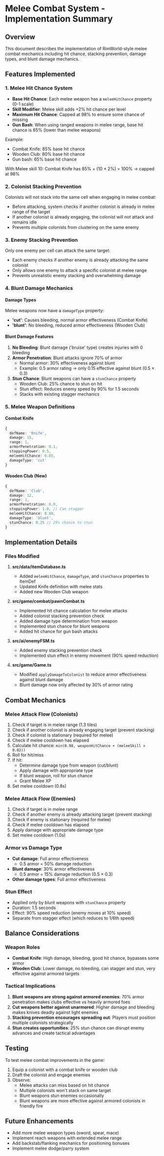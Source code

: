 # Melee Combat System - Implementation Summary

## Overview
This document describes the implementation of RimWorld-style melee combat mechanics including hit chance, stacking prevention, damage types, and blunt damage mechanics.

## Features Implemented

### 1. Melee Hit Chance System
- **Base Hit Chance**: Each melee weapon has a `meleeHitChance` property (0-1 scale)
- **Skill Modifier**: Melee skill adds +2% hit chance per level
- **Maximum Hit Chance**: Capped at 98% to ensure some chance of missing
- **Gun Bash**: When using ranged weapons in melee range, base hit chance is 65% (lower than melee weapons)

Example:
- Combat Knife: 85% base hit chance
- Wooden Club: 80% base hit chance
- Gun bash: 65% base hit chance

With Melee skill 10: Combat Knife has 85% + (10 × 2%) = 100% → capped at 98%

### 2. Colonist Stacking Prevention
Colonists will not stack into the same cell when engaging in melee combat:
- Before attacking, system checks if another colonist is already in melee range of the target
- If another colonist is already engaging, the colonist will not attack and remains idle
- Prevents multiple colonists from clustering on the same enemy

### 3. Enemy Stacking Prevention
Only one enemy per cell can attack the same target:
- Each enemy checks if another enemy is already attacking the same colonist
- Only allows one enemy to attack a specific colonist at melee range
- Prevents unrealistic enemy stacking and overwhelming damage

### 4. Blunt Damage Mechanics

#### Damage Types
Melee weapons now have a `damageType` property:
- **'cut'**: Causes bleeding, normal armor effectiveness (Combat Knife)
- **'blunt'**: No bleeding, reduced armor effectiveness (Wooden Club)

#### Blunt Damage Features
1. **No Bleeding**: Blunt damage ('bruise' type) creates injuries with 0 bleeding
2. **Armor Penetration**: Blunt attacks ignore 70% of armor
   - Normal armor: 30% effectiveness against blunt
   - Example: 0.5 armor rating → only 0.15 effective against blunt (0.5 × 0.3)
3. **Stun Chance**: Blunt weapons can have a `stunChance` property
   - Wooden Club: 25% chance to stun on hit
   - Stun effect: Reduces enemy speed by 90% for 1.5 seconds
   - Stacks with existing stagger mechanics

### 5. Melee Weapon Definitions

#### Combat Knife
```typescript
{
  defName: 'Knife',
  damage: 15,
  range: 1,
  armorPenetration: 0.1,
  stoppingPower: 0.5,
  meleeHitChance: 0.85,
  damageType: 'cut'
}
```

#### Wooden Club (New)
```typescript
{
  defName: 'Club',
  damage: 12,
  range: 1,
  armorPenetration: 0.0,
  stoppingPower: 1.0, // Can stagger
  meleeHitChance: 0.80,
  damageType: 'blunt',
  stunChance: 0.25 // 25% chance to stun
}
```

## Implementation Details

### Files Modified
1. **src/data/itemDatabase.ts**
   - Added `meleeHitChance`, `damageType`, and `stunChance` properties to ItemDef
   - Updated Knife definition with melee stats
   - Added new Wooden Club weapon

2. **src/game/combat/pawnCombat.ts**
   - Implemented hit chance calculation for melee attacks
   - Added colonist stacking prevention check
   - Added damage type determination from weapon
   - Implemented stun chance for blunt weapons
   - Added hit chance for gun bash attacks

3. **src/ai/enemyFSM.ts**
   - Added enemy stacking prevention check
   - Implemented stun effect in enemy movement (90% speed reduction)

4. **src/game/Game.ts**
   - Modified `applyDamageToColonist` to reduce armor effectiveness against blunt damage
   - Blunt damage now only affected by 30% of armor rating

## Combat Mechanics

### Melee Attack Flow (Colonists)
1. Check if target is in melee range (1.3 tiles)
2. Check if another colonist is already engaging target (prevent stacking)
3. Check if colonist is stationary (required for melee)
4. Check if melee cooldown has elapsed
5. Calculate hit chance: `min(0.98, weaponHitChance + (meleeSkill × 0.02))`
6. Roll for hit/miss
7. If hit:
   - Determine damage type from weapon (cut/blunt)
   - Apply damage with appropriate type
   - If blunt weapon, roll for stun chance
   - Grant Melee XP
8. Set melee cooldown (0.8s)

### Melee Attack Flow (Enemies)
1. Check if target is in melee range
2. Check if another enemy is already attacking target (prevent stacking)
3. Check if enemy is stationary (required for melee)
4. Check if melee cooldown has elapsed
5. Apply damage with appropriate damage type
6. Set melee cooldown (1.0s)

### Armor vs Damage Type
- **Cut damage**: Full armor effectiveness
  - 0.5 armor = 50% damage reduction
- **Blunt damage**: 30% armor effectiveness
  - 0.5 armor = 15% damage reduction (0.5 × 0.3)
- **Other damage types**: Full armor effectiveness

### Stun Effect
- Applied only by blunt weapons with `stunChance` property
- Duration: 1.5 seconds
- Effect: 90% speed reduction (enemy moves at 10% speed)
- Separate from stagger effect (which reduces to 1/6th speed)

## Balance Considerations

### Weapon Roles
- **Combat Knife**: High damage, bleeding, good hit chance, bypasses some armor
- **Wooden Club**: Lower damage, no bleeding, can stagger and stun, very effective against armored targets

### Tactical Implications
1. **Blunt weapons are strong against armored enemies**: 70% armor penetration makes clubs effective vs heavily armored foes
2. **Cut weapons better against unarmored**: Higher damage and bleeding makes knives deadly against light enemies
3. **Stacking prevention encourages spreading out**: Players must position multiple colonists strategically
4. **Stun creates opportunities**: 25% stun chance can disrupt enemy advances and create tactical advantages

## Testing

To test melee combat improvements in the game:
1. Equip a colonist with a combat knife or wooden club
2. Draft the colonist and engage enemies
3. Observe:
   - Melee attacks can miss based on hit chance
   - Multiple colonists won't stack on same target
   - Blunt weapons stun enemies occasionally
   - Blunt weapons are more effective against armored colonists in friendly fire

## Future Enhancements
- Add more melee weapon types (sword, spear, mace)
- Implement reach weapons with extended melee range
- Add backstab/flanking mechanics for positioning bonuses
- Implement melee dodge/parry system
